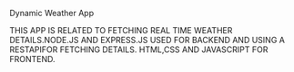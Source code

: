 Dynamic Weather App
 
 THIS APP IS RELATED TO FETCHING REAL TIME WEATHER DETAILS.NODE.JS AND EXPRESS.JS
 USED
 FOR BACKEND AND USING A RESTAPIFOR FETCHING DETAILS. HTML,CSS AND JAVASCRIPT FOR FRONTEND.
 
 
